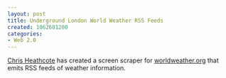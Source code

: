```yaml
--- 
layout: post
title: Underground London World Weather RSS Feeds
created: 1062601200
categories: 
- Web 2.0
---
```

<a href="http://www.undergroundlondon.com/antimega/">Chris Heathcote</a> has created a screen scraper for <a href="http://www.worldweather.org">worldweather.org</a> that emits RSS feeds of weather information.
